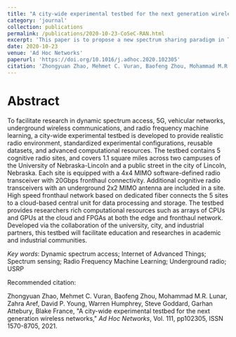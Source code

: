 ```yaml
---
title: "A city-wide experimental testbed for the next generation wireless networks"
category: 'journal'
collection: publications
permalink: /publications/2020-10-23-CoSeC-RAN.html
excerpt: 'This paper is to propose a new spectrum sharing paradigm in Television (TV) spectrum based on the studies on population dynamics and TV usages. It aims to address the urban spectrum crisis left by current TV white space regulations, which mainly benefit rural areas. '
date: 2020-10-23
venue: 'Ad Hoc Networks'
paperurl: 'https://doi.org/10.1016/j.adhoc.2020.102305'
citation: 'Zhongyuan Zhao, Mehmet C. Vuran, Baofeng Zhou, Mohammad M.R. Lunar, Zahra Aref, David P. Young, Warren Humphrey, Steve Goddard, Garhan Attebury, Blake France, &quot; A city-wide experimental testbed for the next generation wireless networks,&quot; <i>Ad Hoc Networks</i>, Vol. 111, pp102305, ISSN 1570-8705, 2021.'
---
```


Abstract
===
To facilitate research in dynamic spectrum access, 5G, vehicular networks, underground wireless communications, and radio frequency machine learning, a city-wide experimental testbed is developed to provide realistic radio environment, standardized experimental configurations, reusable datasets, and advanced computational resources. The testbed contains 5 cognitive radio sites, and covers 1.1 square miles across two campuses of the University of Nebraska-Lincoln and a public street in the city of Lincoln, Nebraska. Each site is equipped with a 4x4 MIMO software-defined radio transceiver with 20Gbps fronthaul connectivity. Additional cognitive radio transceivers with an underground 2x2 MIMO antenna are included in a site. High speed fronthaul network based on dedicated fiber connects the 5 sites to a cloud-based central unit for data processing and storage. The testbed provides researchers rich computational resources such as arrays of CPUs and GPUs at the cloud and FPGAs at both the edge and fronthaul network. Developed via the collaboration of the university, city, and industrial partners, this testbed will facilitate education and researches in academic and industrial communities.

_Key words_: Dynamic spectrum access; Internet of Advanced Things; Spectrum sensing; Radio Frequency Machine Learning; Underground radio; USRP


Recommended citation: 

Zhongyuan Zhao, Mehmet C. Vuran, Baofeng Zhou, Mohammad M.R. Lunar, Zahra Aref, David P. Young, Warren Humphrey, Steve Goddard, Garhan Attebury, Blake France, "A city-wide experimental testbed for the next generation wireless networks," <i>Ad Hoc Networks</i>, Vol. 111, pp102305, ISSN 1570-8705, 2021.